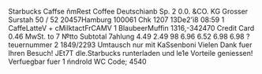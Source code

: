 Starbucks Caffse ňmRest Coffee Deutschìanb Sp. 2 0.0. &CO. KG Grosser Surstah 50 / 52 20457Hamburg 100061 Chk 1207 13De2'ì8 08:59 1 CaffeLatteV + cMilktactFrCAMV 1 BlaubeerMuffin 1316,-342470 Credit Card 0.46 MwSt. to 7 №tto Subtotal 7ahlung 4.49 2.49 98 6.96 6.52 6.98 6.98 ?teuernummer 2 1849/2293 Umtausch nur mit KaSsenboni Vielen Dank fuer Ihren Besuch! JEt7T dle.Starbucks runterladen und le1e Vorteile geniessen! Verfuegbar fuer 1 ńndrold WC Code; 4540